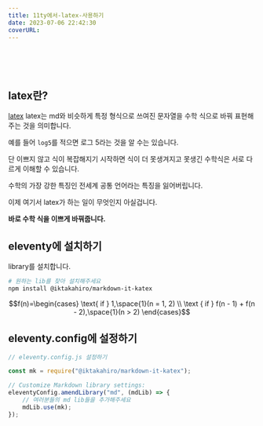 ```yaml
---
title: 11ty에서-latex-사용하기
date: 2023-07-06 22:42:30
coverURL: 
---
```

<br />
<br />
<br />

## latex란? 

<a href="https://namu.wiki/w/LaTeX">latex</a> latex는
md와 비슷하게 특정 형식으로 쓰여진 문자열을 수학 식으로 바꿔 표현해주는 것을 의미합니다.

예를 들어 `log5`를 적으면 로그 5라는 것을 알 수는 있습니다.

단 이쁘지 않고 식이 복잡해지기 시작하면 식이 더 못생겨지고 못생긴 수학식은 서로 다르게 이해할 수 있습니다.

수학의 가장 강한 특징인 전세계 공통 언어라는 특징을 잃어버립니다.

이제 여기서 latex가 하는 일이 무엇인지 아실겁니다.

**바로 수학 식을 이쁘게 바꿔줍니다.**

## eleventy에 설치하기

library를 설치합니다.

```bash
# 원하는 lib를 찾아 설치해주세요
npm install @iktakahiro/markdown-it-katex
```

$$f(n)=\begin{cases}
\text{ if } 1,\space{1}(n = 1, 2) \\
\text { if } f(n - 1) + f(n - 2),\space{1}(n > 2)
\end{cases}$$

## eleventy.config에 설정하기

```js
// eleventy.config.js 설정하기

const mk = require("@iktakahiro/markdown-it-katex");

// Customize Markdown library settings:
eleventyConfig.amendLibrary("md", (mdLib) => {
    // 여러분들의 md lib들을 추가해주세요
    mdLib.use(mk);
});
```
